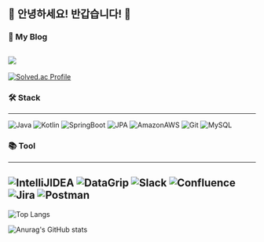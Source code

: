## 👋 안녕하세요! 반갑습니다! 👋

### 📂 My Blog
<a href="https://dmin.notion.site/Dmin-Home-78fb0097ab3347c18431533fc05b1a15" target="_blank"><img src="https://img.shields.io/badge/Notion-000000?style=flat-square&logo=notion&logoColor=white"/></a>
---
[![Solved.ac Profile](http://mazassumnida.wtf/api/v2/generate_badge?boj=d_min3)](https://solved.ac/백준아이디/)

### 🛠 Stack
---
![Java](https://img.shields.io/badge/Java-007396.svg?&style=for-the-badge&logo=Java&logoColor=white)
![Kotlin](https://img.shields.io/badge/Kotlin-7F52FF.svg?&style=for-the-badge&logo=Kotlin&logoColor=white)
![SpringBoot](https://img.shields.io/badge/SpringBoot-6DB33F.svg?&style=for-the-badge&logo=SpringBoot&logoColor=white)
![JPA](https://img.shields.io/badge/JPA-09A3D5.svg?&style=for-the-badge&logo=JPA&logoColor=white)
![AmazonAWS](https://img.shields.io/badge/AWS-232F3E.svg?&style=for-the-badge&logo=AmazonAWS&logoColor=white)
![Git](https://img.shields.io/badge/Git-F05032.svg?&style=for-the-badge&logo=Git&logoColor=white)
![MySQL](https://img.shields.io/badge/MySQL-4479A1.svg?&style=for-the-badge&logo=MySQL&logoColor=white)

### 📚 Tool
---
![IntelliJIDEA](https://img.shields.io/badge/IntelliJ-000000.svg?&style=for-the-badge&logo=IntelliJIDEA&logoColor=white)
![DataGrip](https://img.shields.io/badge/DataGrip-000000.svg?&style=for-the-badge&logo=DataGrip&logoColor=white)
![Slack](https://img.shields.io/badge/Slack-4A154B.svg?&style=for-the-badge&logo=Slack&logoColor=white)
![Confluence](https://img.shields.io/badge/Confluence-172B4D.svg?&style=for-the-badge&logo=Confluence&logoColor=white)
![Jira](https://img.shields.io/badge/Jira-0052CC.svg?&style=for-the-badge&logo=Jira&logoColor=white)
![Postman](https://img.shields.io/badge/Postman-FF6C37.svg?&style=for-the-badge&logo=Postman&logoColor=white)
---
![Top Langs](https://github-readme-stats.vercel.app/api/top-langs/?username=Dmin3&layout=compact&theme=dracula)

![Anurag's GitHub stats](https://github-readme-stats.vercel.app/api?username=Dmin3&show_icons=true&theme=dracula)
